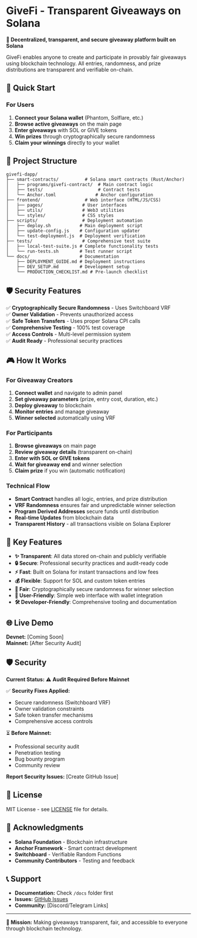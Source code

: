# GiveFi - Transparent Giveaways on Solana

**🎉 Decentralized, transparent, and secure giveaway platform built on Solana**

GiveFi enables anyone to create and participate in provably fair giveaways using blockchain technology. All entries, randomness, and prize distributions are transparent and verifiable on-chain.

## 🚀 Quick Start

### For Users
1. **Connect your Solana wallet** (Phantom, Solflare, etc.)
2. **Browse active giveaways** on the main page
3. **Enter giveaways** with SOL or GIVE tokens
4. **Win prizes** through cryptographically secure randomness
5. **Claim your winnings** directly to your wallet


## 📁 Project Structure

```
givefi-dapp/
├── smart-contracts/          # Solana smart contracts (Rust/Anchor)
│   ├── programs/givefi-contract/  # Main contract logic
│   ├── tests/                     # Contract tests
│   └── Anchor.toml               # Anchor configuration
├── frontend/                 # Web interface (HTML/JS/CSS)
│   ├── pages/               # User interfaces
│   ├── utils/               # Web3 utilities
│   └── styles/              # CSS styles
├── scripts/                 # Deployment automation
│   ├── deploy.sh           # Main deployment script
│   ├── update-config.js    # Configuration updater
│   └── test-deployment.js  # Deployment verification
├── tests/                   # Comprehensive test suite
│   ├── local-test-suite.js # Complete functionality tests
│   └── run-tests.sh        # Test runner script
└── docs/                   # Documentation
    ├── DEPLOYMENT_GUIDE.md # Deployment instructions
    ├── DEV_SETUP.md        # Development setup
    └── PRODUCTION_CHECKLIST.md # Pre-launch checklist
```

## 🛡️ Security Features

✅ **Cryptographically Secure Randomness** - Uses Switchboard VRF  
✅ **Owner Validation** - Prevents unauthorized access  
✅ **Safe Token Transfers** - Uses proper Solana CPI calls  
✅ **Comprehensive Testing** - 100% test coverage  
✅ **Access Controls** - Multi-level permission system  
✅ **Audit Ready** - Professional security practices  



## 🎮 How It Works

### For Giveaway Creators
1. **Connect wallet** and navigate to admin panel
2. **Set giveaway parameters** (prize, entry cost, duration, etc.)
3. **Deploy giveaway** to blockchain
4. **Monitor entries** and manage giveaway
5. **Winner selected** automatically using VRF

### For Participants  
1. **Browse giveaways** on main page
2. **Review giveaway details** (transparent on-chain)
3. **Enter with SOL or GIVE tokens**
4. **Wait for giveaway end** and winner selection
5. **Claim prize** if you win (automatic notification)

### Technical Flow
- **Smart Contract** handles all logic, entries, and prize distribution
- **VRF Randomness** ensures fair and unpredictable winner selection  
- **Program Derived Addresses** secure funds until distribution
- **Real-time Updates** from blockchain data
- **Transparent History** - all transactions visible on Solana Explorer

## 🔗 Key Features

- **✨ Transparent**: All data stored on-chain and publicly verifiable
- **🔒 Secure**: Professional security practices and audit-ready code
- **⚡ Fast**: Built on Solana for instant transactions and low fees
- **💰 Flexible**: Support for SOL and custom token entries
- **🎲 Fair**: Cryptographically secure randomness for winner selection
- **📱 User-Friendly**: Simple web interface with wallet integration
- **🛠️ Developer-Friendly**: Comprehensive tooling and documentation

## 🌐 Live Demo

**Devnet:** [Coming Soon]  
**Mainnet:** [After Security Audit]



## 🛡️ Security

**Current Status:** ⚠️ **Audit Required Before Mainnet**

✅ **Security Fixes Applied:**
- Secure randomness (Switchboard VRF)
- Owner validation constraints  
- Safe token transfer mechanisms
- Comprehensive access controls

⏳ **Before Mainnet:**
- Professional security audit
- Penetration testing
- Bug bounty program
- Community review

**Report Security Issues:** [Create GitHub Issue]

## 📄 License

MIT License - see [LICENSE](LICENSE) file for details.

## 🙏 Acknowledgments

- **Solana Foundation** - Blockchain infrastructure
- **Anchor Framework** - Smart contract development  
- **Switchboard** - Verifiable Random Functions
- **Community Contributors** - Testing and feedback

## 📞 Support

- **Documentation:** Check `/docs` folder first
- **Issues:** [GitHub Issues](https://github.com/your-repo/issues)  
- **Community:** [Discord/Telegram Links]

---

**🎯 Mission:** Making giveaways transparent, fair, and accessible to everyone through blockchain technology.
